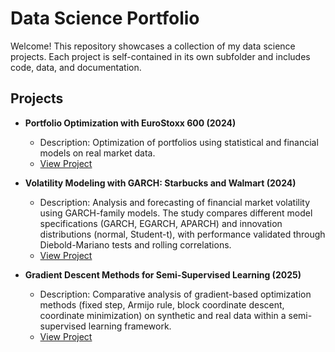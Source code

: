 # Data Science Portfolio

Welcome! This repository showcases a collection of my data science projects. Each project is self-contained in its own subfolder and includes code, data, and documentation.

## Projects

- **Portfolio Optimization with EuroStoxx 600 (2024)**
  - Description: Optimization of portfolios using statistical and financial models on real market data.
  - [View Project](./portfolio-optimization/README.md)

- **Volatility Modeling with GARCH: Starbucks and Walmart (2024)**
  - Description: Analysis and forecasting of financial market volatility using GARCH-family models. The study compares different model specifications (GARCH, EGARCH, APARCH) and innovation distributions (normal, Student-t), with performance validated through Diebold-Mariano tests and rolling correlations.
  - [View Project](./garch-analysis/README.md)


- **Gradient Descent Methods for Semi-Supervised Learning (2025)**
  - Description: Comparative analysis of gradient-based optimization methods (fixed step, Armijo rule, block coordinate descent, coordinate minimization) on synthetic and real data within a semi-supervised learning framework.  
  - [View Project](./gradientdescentmethod-semisupervisedlearning/README.md)
